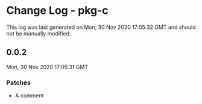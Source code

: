 # Change Log - pkg-c

This log was last generated on Mon, 30 Nov 2020 17:05:32 GMT and should not be manually modified.

## 0.0.2
Mon, 30 Nov 2020 17:05:31 GMT

### Patches

- A comment

